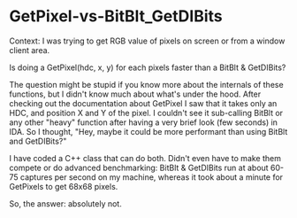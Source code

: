 # GetPixel-vs-BitBlt_GetDIBits
Context: I was trying to get RGB value of pixels on screen or from a window client area.

Is doing a GetPixel(hdc, x, y) for each pixels faster than a BitBlt &amp; GetDIBits?

The question might be stupid if you know more about the internals of these functions, but I didn't know much about what's under the hood.
After checking out the documentation about GetPixel I saw that it takes only an HDC, and position X and Y of the pixel.
I couldn't see it sub-calling BitBlt or any other "heavy" function after having a very brief look (few seconds) in IDA.
So I thought, "Hey, maybe it could be more performant than using BitBlt and GetDIBits?"

I have coded a C++ class that can do both.
Didn't even have to make them compete or do advanced benchmarking:
BitBlt & GetDIBits run at about 60-75 captures per second on my machine, whereas it took about a minute for GetPixels to get 68x68 pixels.

So, the answer: absolutely not.
